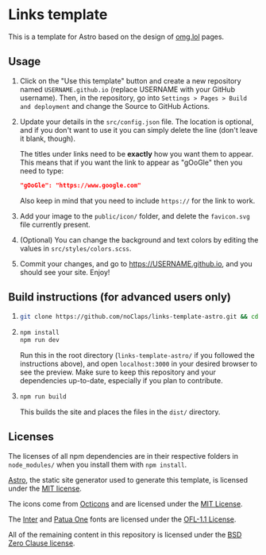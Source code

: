 # Links template

This is a template for Astro based on the design of [omg.lol](https://omg.lol) pages.

## Usage
1.  Click on the "Use this template" button and create a new repository named `USERNAME.github.io` (replace USERNAME with your GitHub username). Then, in the repository, go into `Settings > Pages > Build and deployment` and change the Source to GitHub Actions.
2.  Update your details in the `src/config.json` file. The location is optional, and if you don't want to use it you can simply delete the line (don't leave it blank, though). 

    The titles under links need to be **exactly** how you want them to appear. This means that if you want the link to appear as "gOoGle" then you need to type:
    ```json
    "gOoGle": "https://www.google.com"
    ```
    Also keep in mind that you need to include `https://` for the link to work. 
3.  Add your image to the `public/icon/` folder, and delete the `favicon.svg` file currently present.
4.  (Optional) You can change the background and text colors by editing the values in `src/styles/colors.scss`.
5. Commit your changes, and go to https://USERNAME.github.io, and you should see your site. Enjoy!

## Build instructions (for advanced users only)
1.  ```sh
    git clone https://github.com/noClaps/links-template-astro.git && cd links-template-astro
    ```
2.  ```sh
    npm install
    npm run dev
    ```
    Run this in the root directory (`links-template-astro/` if you followed the instructions above), and open `localhost:3000` in your desired browser to see the preview. Make sure to keep this repository and your dependencies up-to-date, especially if you plan to contribute.
3.  ```sh
    npm run build
    ```
    This builds the site and places the files in the `dist/` directory.

## Licenses
The licenses of all npm dependencies are in their respective folders in `node_modules/` when you install them with `npm install`.

[Astro](https://astro.build), the static site generator used to generate this template, is licensed under the [MIT license](https://github.com/withastro/astro/blob/main/LICENSE).

The icons come from [Octicons](https://primer.style/octicons) and are licensed under the [MIT License](https://github.com/primer/octicons/blob/main/LICENSE).

The [Inter](https://rsms.me/inter) and [Patua One](https://fonts.google.com/specimen/Patua+One) fonts are licensed under the [OFL-1.1 License](https://github.com/rsms/inter/blob/master/LICENSE.txt).

All of the remaining content in this repository is licensed under the [BSD Zero Clause license](LICENSE).
